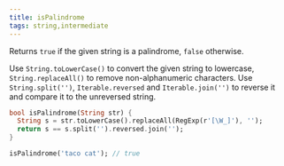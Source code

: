 ```yaml
---
title: isPalindrome
tags: string,intermediate
---
```


Returns `true` if the given string is a palindrome, `false` otherwise.

Use `String.toLowerCase()` to convert the given string to lowercase, `String.replaceAll()` to remove non-alphanumeric characters.
Use `String.split('')`, `Iterable.reversed` and `Iterable.join('')` to reverse it and compare it to the unreversed string.

```dart
bool isPalindrome(String str) {
  String s = str.toLowerCase().replaceAll(RegExp(r'[\W_]'), '');
  return s == s.split('').reversed.join('');
}
```

```dart
isPalindrome('taco cat'); // true
```
